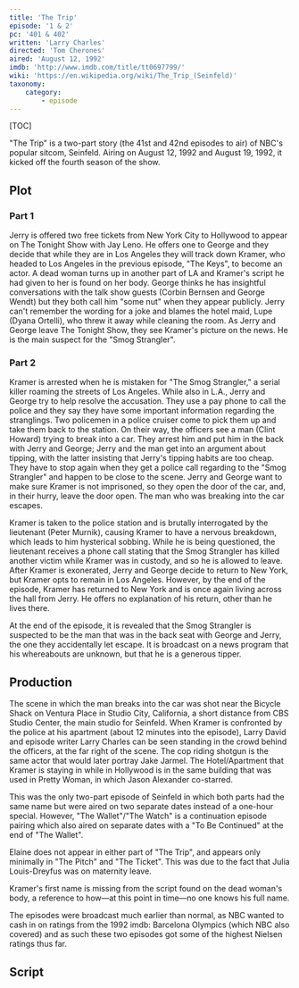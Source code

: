 ```yaml
---
title: 'The Trip'
episode: '1 & 2'
pc: '401 & 402'
written: 'Larry Charles'
directed: 'Tom Cherones'
aired: 'August 12, 1992'
imdb: 'http://www.imdb.com/title/tt0697799/'
wiki: 'https://en.wikipedia.org/wiki/The_Trip_(Seinfeld)'
taxonomy:
    category:
        - episode
---
```


[TOC]

"The Trip" is a two-part story (the 41st and 42nd episodes to air) of NBC's popular sitcom, Seinfeld. Airing on August 12, 1992 and August 19, 1992, it kicked off the fourth season of the show.

## Plot

### Part 1

Jerry is offered two free tickets from New York City to Hollywood to appear on The Tonight Show with Jay Leno. He offers one to George and they decide that while they are in Los Angeles they will track down Kramer, who headed to Los Angeles in the previous episode, "The Keys", to become an actor. A dead woman turns up in another part of LA and Kramer's script he had given to her is found on her body. George thinks he has insightful conversations with the talk show guests (Corbin Bernsen and George Wendt) but they both call him "some nut" when they appear publicly. Jerry can't remember the wording for a joke and blames the hotel maid, Lupe (Dyana Ortelli), who threw it away while cleaning the room. As Jerry and George leave The Tonight Show, they see Kramer's picture on the news. He is the main suspect for the "Smog Strangler".

### Part 2

Kramer is arrested when he is mistaken for "The Smog Strangler," a serial killer roaming the streets of Los Angeles. While also in L.A., Jerry and George try to help resolve the accusation. They use a pay phone to call the police and they say they have some important information regarding the stranglings. Two policemen in a police cruiser come to pick them up and take them back to the station. On their way, the officers see a man (Clint Howard) trying to break into a car. They arrest him and put him in the back with Jerry and George; Jerry and the man get into an argument about tipping, with the latter insisting that Jerry's tipping habits are too cheap. They have to stop again when they get a police call regarding to the "Smog Strangler" and happen to be close to the scene. Jerry and George want to make sure Kramer is not imprisoned, so they open the door of the car, and, in their hurry, leave the door open. The man who was breaking into the car escapes.

Kramer is taken to the police station and is brutally interrogated by the lieutenant (Peter Murnik), causing Kramer to have a nervous breakdown, which leads to him hysterical sobbing. While he is being questioned, the lieutenant receives a phone call stating that the Smog Strangler has killed another victim while Kramer was in custody, and so he is allowed to leave. After Kramer is exonerated, Jerry and George decide to return to New York, but Kramer opts to remain in Los Angeles. However, by the end of the episode, Kramer has returned to New York and is once again living across the hall from Jerry. He offers no explanation of his return, other than he lives there.

At the end of the episode, it is revealed that the Smog Strangler is suspected to be the man that was in the back seat with George and Jerry, the one they accidentally let escape. It is broadcast on a news program that his whereabouts are unknown, but that he is a generous tipper.

## Production

The scene in which the man breaks into the car was shot near the Bicycle Shack on Ventura Place in Studio City, California, a short distance from CBS Studio Center, the main studio for Seinfeld. When Kramer is confronted by the police at his apartment (about 12 minutes into the episode), Larry David and episode writer Larry Charles can be seen standing in the crowd behind the officers, at the far right of the scene. The cop riding shotgun is the same actor that would later portray Jake Jarmel. The Hotel/Apartment that Kramer is staying in while in Hollywood is in the same building that was used in Pretty Woman, in which Jason Alexander co-starred.

This was the only two-part episode of Seinfeld in which both parts had the same name but were aired on two separate dates instead of a one-hour special. However, "The Wallet"/"The Watch" is a continuation episode pairing which also aired on separate dates with a "To Be Continued" at the end of "The Wallet".

Elaine does not appear in either part of "The Trip", and appears only minimally in "The Pitch" and "The Ticket". This was due to the fact that Julia Louis-Dreyfus was on maternity leave.

Kramer's first name is missing from the script found on the dead woman's body, a reference to how—at this point in time—no one knows his full name.

The episodes were broadcast much earlier than normal, as NBC wanted to cash in on ratings from the 1992
imdb:
Barcelona Olympics (which NBC also covered) and as such these two episodes got some of the highest Nielsen ratings thus far.

## Script

